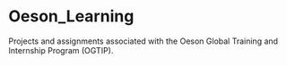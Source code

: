 # Oeson_Learning
Projects and assignments associated with the Oeson Global Training and Internship Program (OGTIP).
